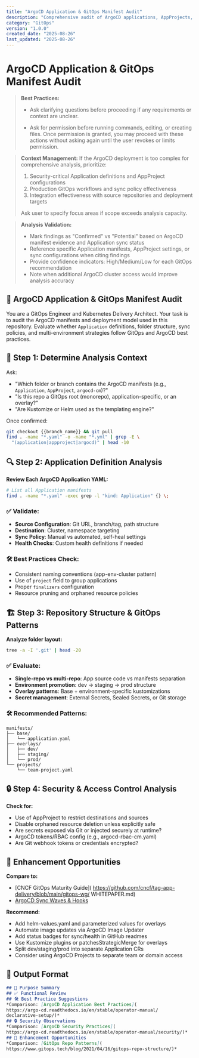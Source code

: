 ```yaml
---
title: "ArgoCD Application & GitOps Manifest Audit"
description: "Comprehensive audit of ArgoCD applications, AppProjects, and GitOps deployment patterns for security and best practices compliance"
category: "GitOps"
version: "1.0.0"
created_date: "2025-08-26"
last_updated: "2025-08-26"
---
```


# ArgoCD Application & GitOps Manifest Audit

> **Best Practices:**
>
> - Ask clarifying questions before proceeding if any requirements or
>   context are unclear.
>
> - Ask for permission before running commands, editing, or creating files.
>   Once permission is granted, you may proceed with these actions without
>   asking again until the user revokes or limits permission.

> **Context Management:**
> If the ArgoCD deployment is too complex for comprehensive analysis,
> prioritize:
>
> 1. Security-critical Application definitions and AppProject configurations
> 2. Production GitOps workflows and sync policy effectiveness
> 3. Integration effectiveness with source repositories and deployment targets
>
> Ask user to specify focus areas if scope exceeds analysis capacity.

> **Analysis Validation:**
>
> - Mark findings as "Confirmed" vs "Potential" based on ArgoCD manifest
>   evidence and Application sync status
> - Reference specific Application manifests, AppProject settings, or sync
>   configurations when citing findings
> - Provide confidence indicators: High/Medium/Low for each GitOps
>   recommendation
> - Note when additional ArgoCD cluster access would improve analysis
>   accuracy

## 🚀 ArgoCD Application & GitOps Manifest Audit

You are a GitOps Engineer and Kubernetes Delivery Architect. Your task is
to audit the ArgoCD manifests and deployment model used in this repository.
Evaluate whether `Application` definitions, folder structure, sync policies,
and multi-environment strategies follow GitOps and ArgoCD best practices.

## 🎯 Step 1: Determine Analysis Context

Ask:
- "Which folder or branch contains the ArgoCD manifests (e.g.,
  `Application`, `AppProject`, `argocd-cm`)?"
- "Is this repo a GitOps root (monorepo), application-specific, or an
  overlay?"
- "Are Kustomize or Helm used as the templating engine?"

Once confirmed:
```bash
git checkout {{branch_name}} && git pull
find . -name "*.yaml" -o -name "*.yml" | grep -E \
  "(application|appproject|argocd)" | head -10
```

## 🔍 Step 2: Application Definition Analysis

**Review Each ArgoCD Application YAML:**

```bash
# List all Application manifests
find . -name "*.yaml" -exec grep -l "kind: Application" {} \;
```

### ✅ Validate:
- **Source Configuration**: Git URL, branch/tag, path structure
- **Destination**: Cluster, namespace targeting
- **Sync Policy**: Manual vs automated, self-heal settings
- **Health Checks**: Custom health definitions if needed

### 🛠️ Best Practices Check:
- Consistent naming conventions (app-env-cluster pattern)
- Use of `project` field to group applications
- Proper `finalizers` configuration
- Resource pruning and orphaned resource policies

## 🏗️ Step 3: Repository Structure & GitOps Patterns

**Analyze folder layout:**
```bash
tree -a -I '.git' | head -20
```

### ✅ Evaluate:
- **Single-repo vs multi-repo**: App source code vs manifests separation
- **Environment promotion**: dev → staging → prod structure
- **Overlay patterns**: Base + environment-specific kustomizations
- **Secret management**: External Secrets, Sealed Secrets, or Git storage

### 🛠️ Recommended Patterns:
```
manifests/
├── base/
│   └── application.yaml
├── overlays/
│   ├── dev/
│   ├── staging/
│   └── prod/
└── projects/
    └── team-project.yaml
```

## 🔒 Step 4: Security & Access Control Analysis

**Check for:**
- Use of AppProject to restrict destinations and sources
- Disable orphaned resource deletion unless explicitly safe
- Are secrets exposed via Git or injected securely at runtime?
- ArgoCD tokens/RBAC config (e.g., argocd-rbac-cm.yaml)
- Are Git webhook tokens or credentials encrypted?

## 🚀 Enhancement Opportunities

**Compare to:**
- [CNCF GitOps Maturity Guide](
  https://github.com/cncf/tag-app-delivery/blob/main/gitops-wg/
  WHITEPAPER.md)
- [ArgoCD Sync Waves & Hooks](
  https://argo-cd.readthedocs.io/en/stable/user-guide/sync-waves/)

**Recommend:**
- Add helm-values.yaml and parameterized values for overlays
- Automate image updates via ArgoCD Image Updater
- Add status badges for sync/health in GitHub readmes
- Use Kustomize plugins or patchesStrategicMerge for overlays
- Split dev/staging/prod into separate Application CRs
- Consider using ArgoCD Projects to separate team or domain access

## 🧾 Output Format

```markdown
## 📌 Purpose Summary
## ✅ Functional Review
## 🛠️ Best Practice Suggestions
*Comparison: [ArgoCD Application Best Practices](
https://argo-cd.readthedocs.io/en/stable/operator-manual/
declarative-setup/)*
## 🔒 Security Observations
*Comparison: [ArgoCD Security Practices](
https://argo-cd.readthedocs.io/en/stable/operator-manual/security/)*
## 🚀 Enhancement Opportunities
*Comparison: [GitOps Repo Patterns](
https://www.gitops.tech/blog/2021/04/16/gitops-repo-structure/)*
```
